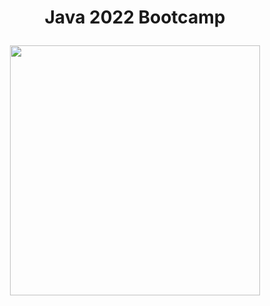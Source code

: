 #  <p align="center">Java 2022 Bootcamp</p> 
<p align="center"><img src="https://user-images.githubusercontent.com/50428829/190228189-923e2364-a48c-459a-8141-f24e22488206.png" width="400" > </p>
